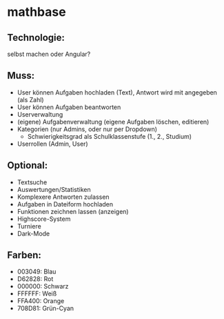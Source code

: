 # mathbase
## Technologie:
selbst machen oder Angular?

## Muss:
* User können Aufgaben hochladen (Text), Antwort wird mit angegeben (als Zahl)
* User können Aufgaben beantworten
* Userverwaltung
* (eigene) Aufgabenverwaltung (eigene Aufgaben löschen, editieren)
* Kategorien (nur Admins, oder nur per Dropdown)
    * Schwierigkeitsgrad als Schulklassenstufe (1., 2., Studium)
* Userrollen (Admin, User)

## Optional:
* Textsuche
* Auswertungen/Statistiken
* Komplexere Antworten zulassen
* Aufgaben in Dateiform hochladen
* Funktionen zeichnen lassen (anzeigen)
* Highscore-System
* Turniere
* Dark-Mode

## Farben:
* 003049: Blau
* D62828: Rot
* 000000: Schwarz
* FFFFFF: Weiß
* FFA400: Orange
* 708D81: Grün-Cyan